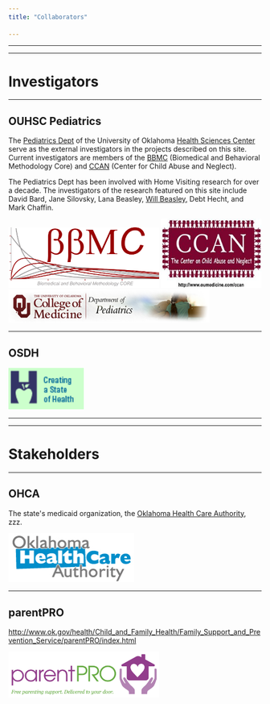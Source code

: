```yaml
---
title: "Collaborators"

---
```


***
***
# Investigators

***
## OUHSC Pediatrics
The [Pediatrics Dept](http://www.oumedicine.com/pediatrics) of the University of Oklahoma [Health Sciences Center](http://www.ouhsc.edu/) serve as the external investigators in the projects described on this site.  Current investigators are members of the [BBMC](http://ouhsc.edu/BBMC/) (Biomedical and Behavioral Methodology Core) and [CCAN](http://www.oumedicine.com/pediatrics/department-sections/developmental-behavioral-pediatrics/center-on-child-abuse-and-neglect) (Center for Child Abuse and Neglect).

The Pediatrics Dept has been involved with Home Visiting research for over a decade.  The investigators of the research featured on this site include David Bard, Jane Silovsky, Lana Beasley, [Will Beasley](https://www.researchgate.net/profile/William_Beasley2), Debt Hecht, and Mark Chaffin.

<img src="./images/BbmcDistributionsBackgroundPediatricsShadeClear.png" alt="BBMC" style="width: 300px;"/> <img src="./images/ccanlogo.jpg" alt="CCAN" style="width: 200px;"/> <img src="./images/ad-pediatrics.png" alt="OUHSC Pediatrics" style="width: 400px;"/>

***
## OSDH

<img src="./images/OSDH-Logo.gif" alt="parentPRO" style="width: 150px;"/>


***
***
# Stakeholders

***
## OHCA
The state's medicaid organization, the [Oklahoma Health Care Authority](http://www.okhca.org/), zzz.

<img src="./images/OhcaBlueLogo.png" alt="OHCA" style="width: 250px;"/>

***
## parentPRO
http://www.ok.gov/health/Child_and_Family_Health/Family_Support_and_Prevention_Service/parentPRO/index.html

<img src="./images/10802_OSDH_PPLogo_F.jpg" alt="parentPRO" style="width: 300px;"/>
